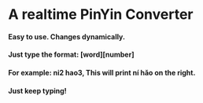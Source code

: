 # A realtime PinYin Converter

#### Easy to use. Changes dynamically.
#### Just type the format: [word][number]
#### For example: ni2 hao3, This will print ní hǎo on the right.
#### Just keep typing!
